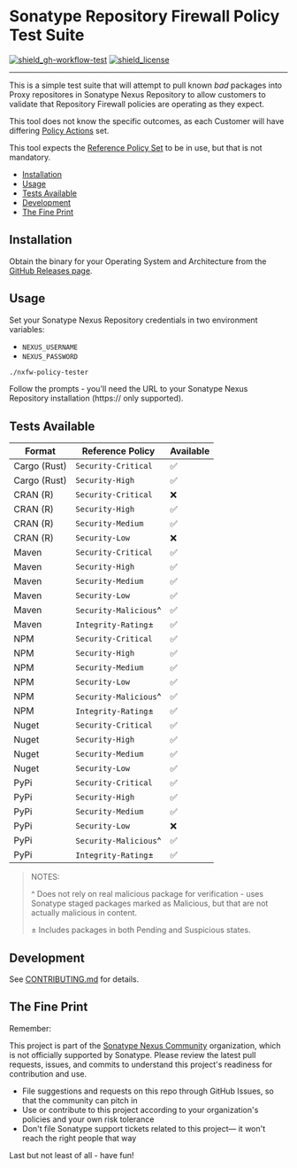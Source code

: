 # Sonatype Repository Firewall Policy Test Suite

<!-- Badges Section -->

[![shield_gh-workflow-test]][link_gh-workflow-test]
[![shield_license]][license_file]

<!-- Add other badges or shields as appropriate -->

---

This is a simple test suite that will attempt to pull known _bad_ packages into Proxy repositores in Sonatype Nexus Repository
to allow customers to validate that Repository Firewall policies are operating as they expect.

This tool does not know the specific outcomes, as each Customer will have differing [Policy Actions](https://help.sonatype.com/en/policy-actions.html)
set.

This tool expects the [Reference Policy Set](https://help.sonatype.com/en/reference-policies.html) to be in use, but that is not mandatory.

- [Installation](#installation)
- [Usage](#usage)
- [Tests Available](#tests-available)
- [Development](#development)
- [The Fine Print](#the-fine-print)

## Installation

Obtain the binary for your Operating System and Architecture from the [GitHub Releases page](https://github.com/sonatype-nexus-community/nxfw-policy-tester/releases).

## Usage

Set your Sonatype Nexus Repository credentials in two environment variables:

-   `NEXUS_USERNAME`
-   `NEXUS_PASSWORD`

```bash
./nxfw-policy-tester
```

Follow the prompts - you'll need the URL to your Sonatype Nexus Repository installation (https:// only supported).

## Tests Available

| Format       | Reference Policy      | Available |
| ------------ | --------------------- | --------- |
| Cargo (Rust) | `Security-Critical`   | ✅        |
| Cargo (Rust) | `Security-High`       | ✅        |
| CRAN (R)     | `Security-Critical`   | ❌        |
| CRAN (R)     | `Security-High`       | ✅        |
| CRAN (R)     | `Security-Medium`     | ✅        |
| CRAN (R)     | `Security-Low`        | ❌        |
| Maven        | `Security-Critical`   | ✅        |
| Maven        | `Security-High`       | ✅        |
| Maven        | `Security-Medium`     | ✅        |
| Maven        | `Security-Low`        | ✅        |
| Maven        | `Security-Malicious`^ | ✅        |
| Maven        | `Integrity-Rating`±   | ✅        |
| NPM          | `Security-Critical`   | ✅        |
| NPM          | `Security-High`       | ✅        |
| NPM          | `Security-Medium`     | ✅        |
| NPM          | `Security-Low`        | ✅        |
| NPM          | `Security-Malicious`^ | ✅        |
| NPM          | `Integrity-Rating`±   | ✅        |
| Nuget        | `Security-Critical`   | ✅        |
| Nuget        | `Security-High`       | ✅        |
| Nuget        | `Security-Medium`     | ✅        |
| Nuget        | `Security-Low`        | ✅        |
| PyPi         | `Security-Critical`   | ✅        |
| PyPi         | `Security-High`       | ✅        |
| PyPi         | `Security-Medium`     | ✅        |
| PyPi         | `Security-Low`        | ❌        |
| PyPi         | `Security-Malicious`^ | ✅        |
| PyPi         | `Integrity-Rating`±   | ✅        |

> NOTES:
>
> ^ Does not rely on real malicious package for verification - uses Sonatype staged packages marked as Malicious, but that are not actually malicious in content.
>
> ± Includes packages in both Pending and Suspicious states.

## Development

See [CONTRIBUTING.md](./CONTRIBUTING.md) for details.

## The Fine Print

Remember:

This project is part of the [Sonatype Nexus Community](https://github.com/sonatype-nexus-community) organization, which is not officially supported by Sonatype. Please review the latest pull requests, issues, and commits to understand this project's readiness for contribution and use.

-   File suggestions and requests on this repo through GitHub Issues, so that the community can pitch in
-   Use or contribute to this project according to your organization's policies and your own risk tolerance
-   Don't file Sonatype support tickets related to this project— it won't reach the right people that way

Last but not least of all - have fun!

<!-- Links Section -->

[shield_gh-workflow-test]: https://img.shields.io/github/actions/workflow/status/sonatype-nexus-community/nxfw-policy-tester/build.yml?branch=main&logo=GitHub&logoColor=white 'build'
[shield_license]: https://img.shields.io/github/license/sonatype-nexus-community/nxfw-policy-tester?logo=open%20source%20initiative&logoColor=white 'license'
[link_gh-workflow-test]: https://github.com/sonatype-nexus-community/nxfw-policy-tester/actions/workflows/build.yml?query=branch%3Amain
[license_file]: https://github.com/sonatype-nexus-community/nxfw-policy-tester/blob/main/LICENSE

